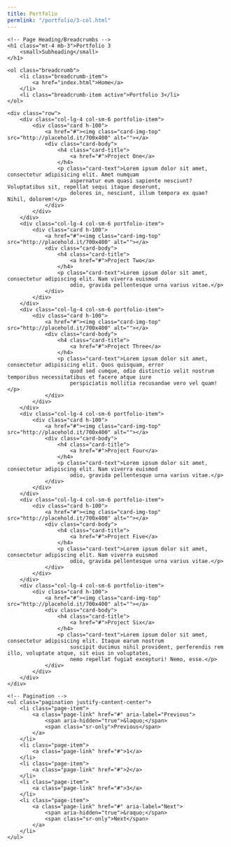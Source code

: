 ```yaml
---
title: Portfolio
permlink: "/portfolio/3-col.html"
---
```

<div class="container">

    <!-- Page Heading/Breadcrumbs -->
    <h1 class="mt-4 mb-3">Portfolio 3
        <small>Subheading</small>
    </h1>

    <ol class="breadcrumb">
        <li class="breadcrumb-item">
            <a href="index.html">Home</a>
        </li>
        <li class="breadcrumb-item active">Portfolio 3</li>
    </ol>

    <div class="row">
        <div class="col-lg-4 col-sm-6 portfolio-item">
            <div class="card h-100">
                <a href="#"><img class="card-img-top" src="http://placehold.it/700x400" alt=""></a>
                <div class="card-body">
                    <h4 class="card-title">
                        <a href="#">Project One</a>
                    </h4>
                    <p class="card-text">Lorem ipsum dolor sit amet, consectetur adipisicing elit. Amet numquam
                        aspernatur eum quasi sapiente nesciunt? Voluptatibus sit, repellat sequi itaque deserunt,
                        dolores in, nesciunt, illum tempora ex quae? Nihil, dolorem!</p>
                </div>
            </div>
        </div>
        <div class="col-lg-4 col-sm-6 portfolio-item">
            <div class="card h-100">
                <a href="#"><img class="card-img-top" src="http://placehold.it/700x400" alt=""></a>
                <div class="card-body">
                    <h4 class="card-title">
                        <a href="#">Project Two</a>
                    </h4>
                    <p class="card-text">Lorem ipsum dolor sit amet, consectetur adipiscing elit. Nam viverra euismod
                        odio, gravida pellentesque urna varius vitae.</p>
                </div>
            </div>
        </div>
        <div class="col-lg-4 col-sm-6 portfolio-item">
            <div class="card h-100">
                <a href="#"><img class="card-img-top" src="http://placehold.it/700x400" alt=""></a>
                <div class="card-body">
                    <h4 class="card-title">
                        <a href="#">Project Three</a>
                    </h4>
                    <p class="card-text">Lorem ipsum dolor sit amet, consectetur adipisicing elit. Quos quisquam, error
                        quod sed cumque, odio distinctio velit nostrum temporibus necessitatibus et facere atque iure
                        perspiciatis mollitia recusandae vero vel quam!</p>
                </div>
            </div>
        </div>
        <div class="col-lg-4 col-sm-6 portfolio-item">
            <div class="card h-100">
                <a href="#"><img class="card-img-top" src="http://placehold.it/700x400" alt=""></a>
                <div class="card-body">
                    <h4 class="card-title">
                        <a href="#">Project Four</a>
                    </h4>
                    <p class="card-text">Lorem ipsum dolor sit amet, consectetur adipiscing elit. Nam viverra euismod
                        odio, gravida pellentesque urna varius vitae.</p>
                </div>
            </div>
        </div>
        <div class="col-lg-4 col-sm-6 portfolio-item">
            <div class="card h-100">
                <a href="#"><img class="card-img-top" src="http://placehold.it/700x400" alt=""></a>
                <div class="card-body">
                    <h4 class="card-title">
                        <a href="#">Project Five</a>
                    </h4>
                    <p class="card-text">Lorem ipsum dolor sit amet, consectetur adipiscing elit. Nam viverra euismod
                        odio, gravida pellentesque urna varius vitae.</p>
                </div>
            </div>
        </div>
        <div class="col-lg-4 col-sm-6 portfolio-item">
            <div class="card h-100">
                <a href="#"><img class="card-img-top" src="http://placehold.it/700x400" alt=""></a>
                <div class="card-body">
                    <h4 class="card-title">
                        <a href="#">Project Six</a>
                    </h4>
                    <p class="card-text">Lorem ipsum dolor sit amet, consectetur adipisicing elit. Itaque earum nostrum
                        suscipit ducimus nihil provident, perferendis rem illo, voluptate atque, sit eius in voluptates,
                        nemo repellat fugiat excepturi! Nemo, esse.</p>
                </div>
            </div>
        </div>
    </div>

    <!-- Pagination -->
    <ul class="pagination justify-content-center">
        <li class="page-item">
            <a class="page-link" href="#" aria-label="Previous">
                <span aria-hidden="true">&laquo;</span>
                <span class="sr-only">Previous</span>
            </a>
        </li>
        <li class="page-item">
            <a class="page-link" href="#">1</a>
        </li>
        <li class="page-item">
            <a class="page-link" href="#">2</a>
        </li>
        <li class="page-item">
            <a class="page-link" href="#">3</a>
        </li>
        <li class="page-item">
            <a class="page-link" href="#" aria-label="Next">
                <span aria-hidden="true">&raquo;</span>
                <span class="sr-only">Next</span>
            </a>
        </li>
    </ul>

</div>